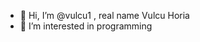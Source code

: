 - 👋 Hi, I’m @vulcu1 , real name Vulcu Horia
- 👀 I’m interested in programming

<!---
vulcu1/vulcu1 is a ✨ special ✨ repository because its `README.md` (this file) appears on your GitHub profile.
You can click the Preview link to take a look at your changes.
--->
